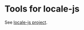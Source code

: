 # Tools for locale-js

See [locale-js project](https://github.com/chleck/locale-js "i18n for Javascript").
